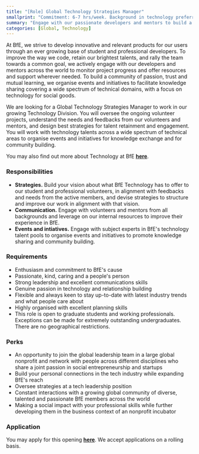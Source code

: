 ```yaml
---
title: "[Role] Global Technology Strategies Manager"
smallprint: "Commitment: 6-7 hrs/week. Background in technology preferrable. Background in management and strategies highly desirable."
summary: "Engage with our passionate developers and mentors to build a community of passion, trust and mutual learning, and work towards our mission to inspire, invent and impact." # this will be visible on platforms like LinkedIn when sharing
categories: [Global, Technology]
---
```


At BfE, we strive to develop innovative and relevant products for our users through an ever growing base of student and professional developers. To improve the way we code,  retain our brightest talents, and rally the team towards a common goal, we actively engage with our developers and mentors across the world to monitor project progress and offer resources and support wherever needed. To build a community of passion, trust and mutual learning, we organise events and initiatives to facilitate knowledge sharing covering a wide spectrum of technical domains, with a focus on technology for social goods.

We are looking for a Global Technology Strategies Manager to work in our growing Technology Division. You will oversee the ongoing volunteer projects, understand the needs and feedbacks from our volunteers and mentors, and design best strategies for talent retainment and engagement. You will work with technology talents across a wide spectrum of technical areas to organise events and initiatives for knowledge exchange and for community building.

You may also find out more about Technology at BfE [**here**](https://tech.bridgesforenterprise.com).

### Responsibilities
- **Strategies.** Build your vision about what BfE Technology has to offer to our student and professional volunteers, in alignment with feedbacks and needs from the active members, and devise strategies to structure and improve our work in alignment with that vision.
- **Communication.** Engage with volunteers and mentors from all backgrounds and leverage on our internal resources to improve their experience in BfE.
- **Events and intiatives.** Engage with subject experts in BfE's technology talent pools to organise events and initiatives to promote knowledge sharing and community building.
 
### Requirements
- Enthusiasm and commitment to BfE's cause
- Passionate, kind, caring and a people's person
- Strong leadership and excellent communications skills
- Genuine passion in technology and relationship building
- Flexible and always keen to stay up-to-date with latest industry trends and what people care about
- Highly organised with excellent planning skills
- This role is open to graduate students and working professionals. Exceptions can be made for extremely outstanding undergraduates. There are no geographical restrictions.

### Perks
- An opportunity to join the global leadership team in a large global nonprofit and network with people across different disciplines who share a joint passion in social entrepreneurship and startups
- Build your personal connections in the tech industry while expanding BfE's reach
- Oversee strategies at a tech leadership position
- Constant interactions with a growing global community of diverse, talented and passionate BfE members across the world
- Making a social impact with your professional skills while further developing them in the business context of an nonprofit incubator

### Application
You may apply for this opening [**here**](https://forms.gle/RpyaEKcxZY14wW6F8). We accept applications on a rolling basis.
